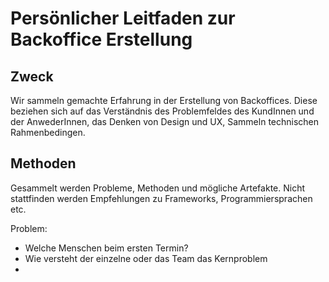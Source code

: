 # Persönlicher Leitfaden zur Backoffice Erstellung

## Zweck

Wir sammeln gemachte Erfahrung in der Erstellung von Backoffices. Diese beziehen sich auf das Verständnis des Problemfeldes des KundInnen und der AnwederInnen, das Denken von Design und UX, Sammeln technischen Rahmenbedingen.

## Methoden

Gesammelt werden Probleme, Methoden und mögliche Artefakte. Nicht stattfinden werden Empfehlungen zu Frameworks, Programmiersprachen etc.

Problem:
- Welche Menschen beim ersten Termin?
- Wie versteht der einzelne oder das Team das Kernproblem
- 
